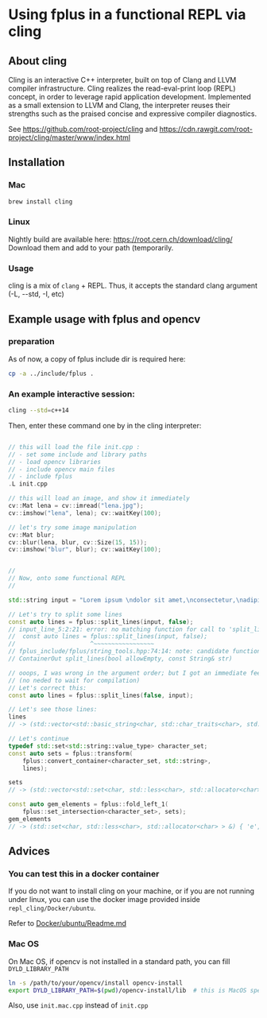 # Using fplus in a functional REPL via cling


## About cling

Cling is an interactive C++ interpreter, built on top of Clang and LLVM compiler infrastructure. Cling realizes the read-eval-print loop (REPL) concept, in order to leverage rapid application development. Implemented as a small extension to LLVM and Clang, the interpreter reuses their strengths such as the praised concise and expressive compiler diagnostics.

See https://github.com/root-project/cling and https://cdn.rawgit.com/root-project/cling/master/www/index.html


## Installation

### Mac

````bash
brew install cling
````

### Linux

Nightly build are available here: https://root.cern.ch/download/cling/
Download them and add to your path (temporarily.

### Usage

cling is a mix of `clang` + REPL. Thus, it accepts the standard clang argument (-L, --std, -I, etc)


## Example usage with fplus and opencv

### preparation
As of now, a copy of fplus include dir is required here:
````bash
cp -a ../include/fplus .
````

### An example interactive session:

````bash
cling --std=c++14
````

Then, enter these command one by in the cling interpreter:
````cpp

// this will load the file init.cpp :
// - set some include and library paths
// - load opencv libraries
// - include opencv main files
// - include fplus
.L init.cpp

// this will load an image, and show it immediately
cv::Mat lena = cv::imread("lena.jpg");
cv::imshow("lena", lena); cv::waitKey(100);

// let's try some image manipulation
cv::Mat blur;
cv::blur(lena, blur, cv::Size(15, 15));
cv::imshow("blur", blur); cv::waitKey(100);


//
// Now, onto some functional REPL
//

std::string input = "Lorem ipsum \ndolor sit amet,\nconsectetur,\nadipisci velit";

// Let's try to split some lines
const auto lines = fplus::split_lines(input, false);
// input_line_5:2:21: error: no matching function for call to 'split_lines'
//  const auto lines = fplus::split_lines(input, false);
//                     ^~~~~~~~~~~~~~~~~~
// fplus_include/fplus/string_tools.hpp:74:14: note: candidate function not viable: no known conversion from 'std::string' (aka 'basic_string<char, char_traits<char>, allocator<char> >') to 'bool' for 1st argument
// ContainerOut split_lines(bool allowEmpty, const String& str)

// ooops, I was wrong in the argument order; but I got an immediate feedback
// (no neded to wait for compilation)
// Let's correct this:
const auto lines = fplus::split_lines(false, input);

// Let's see those lines:
lines
// -> (std::vector<std::basic_string<char, std::char_traits<char>, std::allocator<char> >, std::allocator<std::basic_string<char, std::char_traits<char>, std::allocator<char> > > > &) { "Lorem ipsum ", "dolor sit amet,", "consectetur,", "adipisci velit" }

// Let's continue
typedef std::set<std::string::value_type> character_set;
const auto sets = fplus::transform(
    fplus::convert_container<character_set, std::string>,
    lines);

sets
// -> (std::vector<std::set<char, std::less<char>, std::allocator<char> >, std::allocator<std::set<char, std::less<char>, std::allocator<char> > > > &) { { ' ', 'L', 'e', 'i', 'm', 'o', 'p', 'r', 's', 'u' }, { ' ', ',', 'a', 'd', 'e', 'i', 'l', 'm', 'o', 'r', 's', 't' }, { ',', 'c', 'e', 'n', 'o', 'r', 's', 't', 'u' }, { ' ', 'a', 'c', 'd', 'e', 'i', 'l', 'p', 's', 't', 'v' } }

const auto gem_elements = fplus::fold_left_1(
    fplus::set_intersection<character_set>, sets);
gem_elements
// -> (std::set<char, std::less<char>, std::allocator<char> > &) { 'e', 's' }

````


## Advices

### You can test this in a docker container

If you do not want to install cling on your machine, or if you are not running under linux,
you can use the docker image provided inside `repl_cling/Docker/ubuntu`.

Refer to [Docker/ubuntu/Readme.md](Docker/ubuntu/Readme.md)

### Mac OS

On Mac OS, if opencv is not installed in a standard path, you can fill `DYLD_LIBRARY_PATH`

````bash
ln -s /path/to/your/opencv/install opencv-install
export DYLD_LIBRARY_PATH=$(pwd)/opencv-install/lib  # this is MacOS specific
````

Also, use `init.mac.cpp` instead of `init.cpp`
